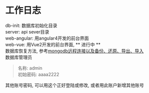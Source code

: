 # 工作日志

db-init: 数据库初始化目录  
server: api sever目录  
web-angular: 用angular4开发的前台界面  
web-vue: 用Vue2开发的前台界面, ** 进行中 **  
数据库恢复方法, 参考[mongodb远程连接以及备份、还原、导出、导入](http://www.cnblogs.com/zengguowang/p/5588583.html)  
数据库管理员
  > 名称: admin  
  > 初始密码: aaaa2222
  
其他账号密码, 可以用这个正好登陆或修改, 或者用此账户新增其他账号